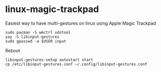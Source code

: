 # linux-magic-trackpad

Easiest way to have multi-gestures on linux using Apple Magic Trackpad

```
sudo pacman -S wmctrl xdotool
yay -S libinput-gestures
sudo gpasswd -a $USER input
```
Reboot
```
libinput-gestures-setup autostart start
cp /etc/libinput-gestures.conf ~/.config/libinput-gestures.conf
```
